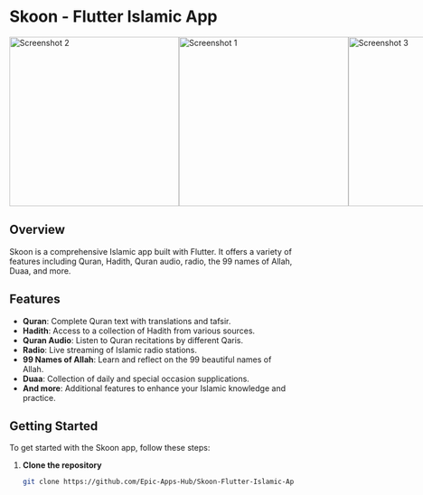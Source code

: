 # Skoon - Flutter Islamic App

<div style="display: flex; justify-content: space-around;">
  <img src="assets/screenshot2.jpg" alt="Screenshot 2" width="300">
  <img src="assets/screenshot1.jpg" alt="Screenshot 1" width="300">
  <img src="assets/screenshot3.jpg" alt="Screenshot 3" width="300">
  <img src="assets/demo.gif" alt="demo" width="300">
</div>

## Overview

Skoon is a comprehensive Islamic app built with Flutter. It offers a variety of features including Quran, Hadith, Quran audio, radio, the 99 names of Allah, Duaa, and more.

## Features

- **Quran**: Complete Quran text with translations and tafsir.
- **Hadith**: Access to a collection of Hadith from various sources.
- **Quran Audio**: Listen to Quran recitations by different Qaris.
- **Radio**: Live streaming of Islamic radio stations.
- **99 Names of Allah**: Learn and reflect on the 99 beautiful names of Allah.
- **Duaa**: Collection of daily and special occasion supplications.
- **And more**: Additional features to enhance your Islamic knowledge and practice.

## Getting Started

To get started with the Skoon app, follow these steps:

1. **Clone the repository**
   ```sh
   git clone https://github.com/Epic-Apps-Hub/Skoon-Flutter-Islamic-App
